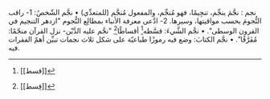 نجم : نجَّمَ ينجِّم، تنجِيمًا، فهو مُنجِّم، والمفعول مُنجَّم (للمتعدِّي)
• نجَّم الشّخصُ:
1- راقب النُّجومَ بحسب مواقيتها، وسيرها.
2- ادَّعى معرفة الأنباء بمطالِع النُّجوم "ازدهر التنجيم في القرون الوسطى".
• نجَّم الشَّيءَ: قسَّطه[^1] أقساطًا[^2] "نجَّم عليه الدَّيْن- نزل القرآن منجّمًا: مُفَرَّقًا".
• نجَّم الكتابَ: وضع فيه رموزًا طباعيّة على شكل ثلاث نجمات تبيِّن أهمّ الفقرات فيه.

[^1]: [[قسط]]
[^2]: [[قِسط]]